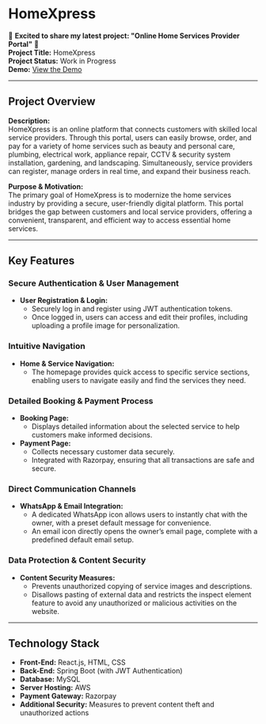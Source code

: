 # **HomeXpress**

🚀 **Excited to share my latest project: "Online Home Services Provider Portal"** 🚀  
**Project Title:** HomeXpress  
**Project Status:** Work in Progress  
**Demo:** [View the Demo](https://pujarisuraj.github.io/HomeXpress.com/)

---

## Project Overview

**Description:**  
HomeXpress is an online platform that connects customers with skilled local service providers. Through this portal, users can easily browse, order, and pay for a variety of home services such as beauty and personal care, plumbing, electrical work, appliance repair, CCTV & security system installation, gardening, and landscaping. Simultaneously, service providers can register, manage orders in real time, and expand their business reach.

**Purpose & Motivation:**  
The primary goal of HomeXpress is to modernize the home services industry by providing a secure, user-friendly digital platform. This portal bridges the gap between customers and local service providers, offering a convenient, transparent, and efficient way to access essential home services.

---

## Key Features

### Secure Authentication & User Management
- **User Registration & Login:**  
  - Securely log in and register using JWT authentication tokens.  
  - Once logged in, users can access and edit their profiles, including uploading a profile image for personalization.

### Intuitive Navigation
- **Home & Service Navigation:**  
  - The homepage provides quick access to specific service sections, enabling users to navigate easily and find the services they need.

### Detailed Booking & Payment Process
- **Booking Page:**  
  - Displays detailed information about the selected service to help customers make informed decisions.
- **Payment Page:**  
  - Collects necessary customer data securely.  
  - Integrated with Razorpay, ensuring that all transactions are safe and secure.

### Direct Communication Channels
- **WhatsApp & Email Integration:**  
  - A dedicated WhatsApp icon allows users to instantly chat with the owner, with a preset default message for convenience.  
  - An email icon directly opens the owner’s email page, complete with a predefined default email setup.

### Data Protection & Content Security
- **Content Security Measures:**  
  - Prevents unauthorized copying of service images and descriptions.  
  - Disallows pasting of external data and restricts the inspect element feature to avoid any unauthorized or malicious activities on the website.

---

## Technology Stack
- **Front-End:** React.js, HTML, CSS  
- **Back-End:** Spring Boot (with JWT Authentication)  
- **Database:** MySQL  
- **Server Hosting:** AWS  
- **Payment Gateway:** Razorpay  
- **Additional Security:** Measures to prevent content theft and unauthorized actions

